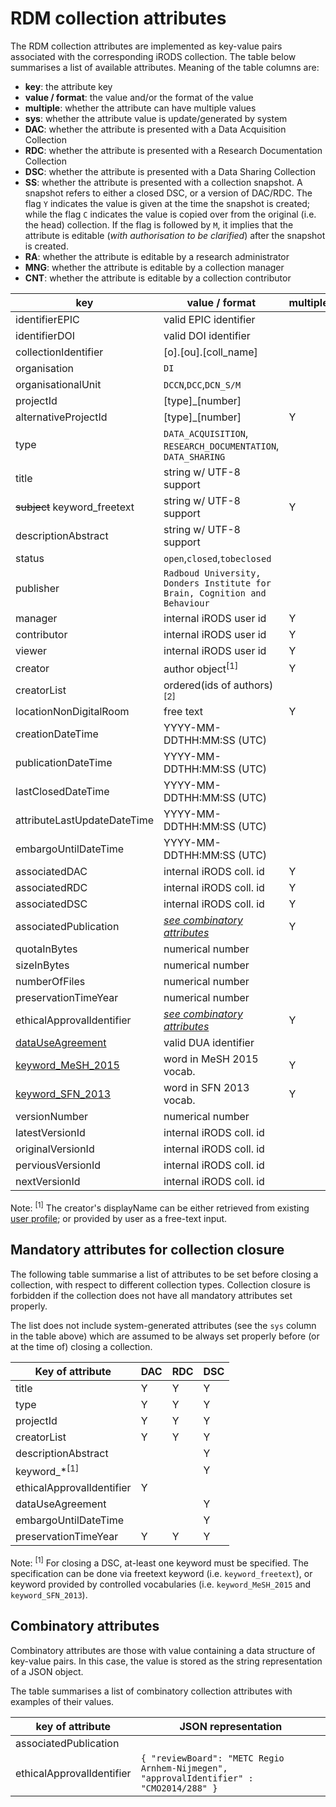 # RDM collection attributes

The RDM collection attributes are implemented as key-value pairs associated with the corresponding iRODS collection.  The table below summarises a list of available attributes.  Meaning of the table columns are:

* __key__: the attribute key
* __value / format__: the value and/or the format of the value
* __multiple__: whether the attribute can have multiple values
* __sys__: whether the attribute value is update/generated by system
* __DAC__: whether the attribute is presented with a Data Acquisition Collection
* __RDC__: whether the attribute is presented with a Research Documentation Collection
* __DSC__: whether the attribute is presented with a Data Sharing Collection
* __SS__: whether the attribute is presented with a collection snapshot.  A snapshot refers to either a closed DSC, or a version of DAC/RDC. The flag `Y` indicates the value is given at the time the snapshot is created; while the flag `C` indicates the value is copied over from the original (i.e. the head) collection. If the flag is followed by `M`, it implies that the attribute is editable (_with authorisation to be clarified_) after the snapshot is created.
* __RA__: whether the attribute is editable by a research administrator
* __MNG__: whether the attribute is editable by a collection manager 
* __CNT__: whether the attribute is editable by a collection contributor


| key                          | value / format               | multiple | sys  | DAC  | RDC  | DSC  | SS      | RA   | MNG    | CNT    |
| ---------------------------- | ---------------------------- | -------- | ---- | ---- | ---- | ---- | ------- | ---- | ---- | ---- |
| identifierEPIC               | valid EPIC identifier        |          |  Y   |      |      |      |  Y      |      |      |      |
| identifierDOI                | valid DOI identifier         |          |  Y   |      |      |      |  Y      |      |      |      |
| collectionIdentifier         | [o].[ou].[coll_name]         |          |  Y   |  Y   |  Y   |  Y   |  C      |      |      |      |
| organisation                 | `DI`                         |          |  Y   |  Y   |  Y   |  Y   |  C      |      |      |      |
| organisationalUnit           | `DCCN`,`DCC`,`DCN_S/M`       |          |  Y   |  Y   |  Y   |  Y   |  C      |      |      |      |
| projectId                    | [type]_[number]              |          |      |  Y   |  Y   |  Y   |  C      |  Y   |      |      |
| alternativeProjectId         | [type]_[number]              |    Y     |      |  Y   |  Y   |  Y   |  C      |      |   Y  |      |
| type                         | `DATA_ACQUISITION`, `RESEARCH_DOCUMENTATION`, `DATA_SHARING` |          |      |  Y   |  Y   |  Y   |  C      |      |      |      |
| title                        | string w/ UTF-8 support      |          |      |  Y   |  Y   |  Y   |  C      |  Y   |  Y   |  Y   |
| ~~subject~~ keyword_freetext | string w/ UTF-8 support      |    Y     |      |  Y   |  Y   |  Y   |  C      |      |  Y   |  Y   |
| descriptionAbstract          | string w/ UTF-8 support      |          |      |  Y   |  Y   |  Y   |  C      |      |  Y   |  Y   |
| status                       | `open`,`closed`,`tobeclosed` |          |  Y   |  Y   |  Y   |  Y   | `closed`|      |      |      |
| publisher                    | `Radboud University, Donders Institute for Brain, Cognition and Behaviour`|          |  Y   |  Y   |  Y   |  Y   |  C      |      |      |      |
| manager                      | internal iRODS user id       |    Y     |      |  Y   |  Y   |  Y   |  C      |  Y   |  Y   |      |
| contributor                  | internal iRODS user id       |    Y     |      |  Y   |  Y   |  Y   |  C      |      |  Y   |      |
| viewer                       | internal iRODS user id       |    Y     |      |  Y   |  Y   |  Y   |  C      |      |  Y   |      
| creator                      | author object<sup>[1]</sup>  |     Y    |      |      |      |      |  Y      |      |  Y   |      
| creatorList                  | ordered(ids of authors)<sup>[2]</sup>|          |      |      |      |      |  Y      |      |  Y   |      |
| locationNonDigitalRoom       | free text                    |    Y     |      |  Y   |      |      |  M      |      |  Y   |  Y   |  
| creationDateTime             | YYYY-MM-DDTHH:MM:SS (UTC)    |          |  Y   |  Y   |  Y   |  Y   |  Y      |      |      |      |
| publicationDateTime          | YYYY-MM-DDTHH:MM:SS (UTC)    |          |  Y   |      |      |      |  Y      |      |      |      |
| lastClosedDateTime           | YYYY-MM-DDTHH:MM:SS (UTC)    |          |  Y   |  Y   |  Y   |  Y   |  Y      |      |      |      |
| attributeLastUpdateDateTime  | YYYY-MM-DDTHH:MM:SS (UTC)    |          |  Y   |  Y   |  Y   |  Y   |  Y      |      |      |      |
| embargoUntilDateTime         | YYYY-MM-DDTHH:MM:SS (UTC)    |          |      |      |      |  Y   |  C      |  Y   |      |      |
| associatedDAC                | internal iRODS coll. id      |    Y     |      |      |  Y   |      |  C      |      |  Y   |  Y   |
| associatedRDC                | internal iRODS coll. id      |    Y     |      |      |      |  Y   |  C      |      |  Y   |  Y   |
| associatedDSC                | internal iRODS coll. id      |    Y     |      |      |  Y   |      |  C      |      |  Y   |  Y   |
| associatedPublication        | [_see combinatory attributes_](#combinatory-attributes) |    Y     |      |  Y   |  Y   |  Y   |  C      |      |  Y   |  Y   |
| quotaInBytes                 | numerical number             |          |      |  Y   |  Y   |  Y   |  C      |  Y   |      |      |
| sizeInBytes                  | numerical number             |          |  Y   |  Y   |  Y   |  Y   |  C      |      |      |      |
| numberOfFiles                | numerical number             |          |  Y   |  Y   |  Y   |  Y   |  C      |      |      |      |
| preservationTimeYear         | numerical number             |          |      |  Y   |  Y   |  Y   |  C      |  Y   |      |      |
| ethicalApprovalIdentifier    | [_see combinatory attributes_](#combinatory-attributes) |    Y     |      |  Y   |      |      |  C      |      |  Y   |  Y   |
| [dataUseAgreement](../guides/sharing.md) | valid DUA identifier         |          |      |      |      |  Y   |  C      |      |  Y   |      |
| [keyword_MeSH_2015](vocabularies.md)| word in MeSH 2015 vocab.     |    Y     |      |      |      |  Y   |  C      |      |  Y   |  Y   |
| [keyword_SFN_2013](vocabularies.md)| word in SFN 2013 vocab.      |    Y     |      |      |      |  Y   |  C      |      |  Y   |  Y   |
| versionNumber                | numerical number             |          |  Y   |      |      |      |  C      |      |      |      |
| latestVersionId              | internal iRODS coll. id      |          |  Y   |  Y   |  Y   |  Y   |         |      |      |      |
| originalVersionId            | internal iRODS coll. id      |          |  Y   |      |      |      |  Y      |      |      |      |
| perviousVersionId            | internal iRODS coll. id      |          |  Y   |      |      |      |  Y      |      |      |      |
| nextVersionId                | internal iRODS coll. id      |          |  Y   |      |      |      |  Y      |      |      |      |

Note:
<sup>[1]</sup> The creator's displayName can be either retrieved from existing [user profile](user_attributes.md); or provided by user as a free-text input.

## Mandatory attributes for collection closure

The following table summarise a list of attributes to be set before closing a collection, with respect to different collection types.  Collection closure is forbidden if the collection does not have all mandatory attributes set properly.

The list does not include system-generated attributes (see the `sys` column in the table above) which are assumed to be always set properly before (or at the time of) closing a collection.

|  Key of attribute         |  DAC  |  RDC  |  DSC  |
| ------------------------- | ----- | ----- | ----- |
| title                     |   Y   |   Y   |   Y   |
| type                      |   Y   |   Y   |   Y   |
| projectId                 |   Y   |   Y   |   Y   |
| creatorList               |   Y   |   Y   |   Y   |
| descriptionAbstract       |       |       |   Y   |
| keyword_*<sup>[1]</sup>   |       |       |   Y   |
| ethicalApprovalIdentifier |   Y   |       |       |
| dataUseAgreement          |       |       |   Y   |
| embargoUntilDateTime      |       |       |   Y   |
| preservationTimeYear      |   Y   |   Y   |   Y   |

Note:
<sup>[1]</sup> For closing a DSC, at-least one keyword must be specified.  The specification can be done via freetext keyword (i.e. `keyword_freetext`), or keyword provided by controlled vocabularies (i.e. `keyword_MeSH_2015` and `keyword_SFN_2013`).

## Combinatory attributes

Combinatory attributes are those with value containing a data structure of key-value pairs. In this case, the value is stored as the string representation of a JSON object.

The table summarises a list of combinatory collection attributes with examples of their values.

|   key of attribute           | JSON representation |
| ---------------------------- | ------------------- |
| associatedPublication        |                     |
| ethicalApprovalIdentifier    | `{ "reviewBoard": "METC Regio Arnhem-Nijmegen", "approvalIdentifier" : "CMO2014/288" }` |
